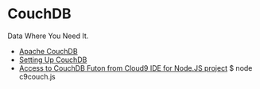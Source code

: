 # CouchDB

Data Where You Need It.

* [Apache CouchDB](http://couchdb.apache.org/)
* [Setting Up CouchDB](https://community.c9.io/t/setting-up-couchdb/1715)
* [Access to CouchDB Futon from Cloud9 IDE for Node.JS project](https://github.com/romannep/c9couch)
    $ node c9couch.js